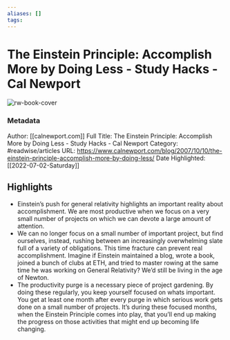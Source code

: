 ```yaml
---
aliases: []
tags:
---
```

# The Einstein Principle: Accomplish More by Doing Less - Study Hacks - Cal Newport

![rw-book-cover](https://readwise-assets.s3.amazonaws.com/static/images/article2.74d541386bbf.png)
### Metadata
Author: [[calnewport.com]]
Full Title: The Einstein Principle: Accomplish More by Doing Less - Study Hacks - Cal Newport
Category: #readwise/articles
URL: https://www.calnewport.com/blog/2007/10/10/the-einstein-principle-accomplish-more-by-doing-less/
Date Highlighted: [[2022-07-02-Saturday]]

## Highlights
- Einstein’s push for general relativity highlights an important reality about accomplishment. We are most productive when we focus on a very small number of projects on which we can devote a large amount of attention.
- We can no longer focus on a small number of important project, but find ourselves, instead, rushing between an increasingly overwhelming slate full of a variety of obligations. This time fracture can prevent real accomplishment. Imagine if Einstein maintained a blog, wrote a book, joined a bunch of clubs at ETH, and tried to master rowing at the same time he was working on General Relativity? We’d still be living in the age of Newton.
- The productivity purge is a necessary piece of project gardening. By doing these regularly, you keep yourself focused on whats important. You get at least one month after every purge in which serious work gets done on a small number of projects. It’s during these focused months, when the Einstein Principle comes into play, that you’ll end up making the progress on those activities that might end up becoming life changing.


